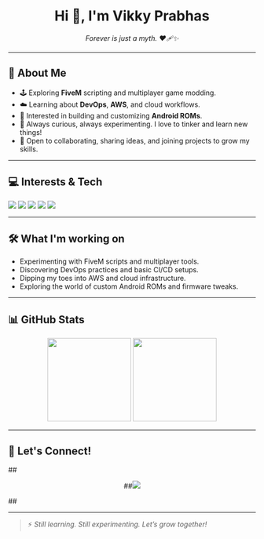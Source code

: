 <!-- Optional: Add a minimal banner here -->

<h1 align="center">Hi 👋, I'm Vikky Prabhas</h1>
<p align="center">
  <em>Forever is just a myth. ❤️🩹✨</em>
</p>

---

## 👋 About Me

- 🕹️ Exploring **FiveM** scripting and multiplayer game modding.
- ☁️ Learning about **DevOps**, **AWS**, and cloud workflows.
- 🤖 Interested in building and customizing **Android ROMs**.
- 🔗 Always curious, always experimenting. I love to tinker and learn new things!
- 📨 Open to collaborating, sharing ideas, and joining projects to grow my skills.

---

## 💻 Interests & Tech

<p>
  <img src="https://img.shields.io/badge/Lua-FiveM-blueviolet?logo=lua" />
  <img src="https://img.shields.io/badge/Bash-Shell-important?logo=gnubash" />
  <img src="https://img.shields.io/badge/AWS-Explorer-orange?logo=amazon-aws" />
  <img src="https://img.shields.io/badge/Docker-Learner-blue?logo=docker" />
  <img src="https://img.shields.io/badge/Android-ROMs-green?logo=android" />
</p>

---

## 🛠️ What I'm working on

- Experimenting with FiveM scripts and multiplayer tools.
- Discovering DevOps practices and basic CI/CD setups.
- Dipping my toes into AWS and cloud infrastructure.
- Exploring the world of custom Android ROMs and firmware tweaks.

---

## 📊 GitHub Stats

<p align="center">
  <img src="https://github-readme-stats.vercel.app/api?username=Vikky-Prabhas&show_icons=true&theme=gruvbox" height="170">
  <img src="https://github-readme-stats.vercel.app/api/top-langs/?username=Vikky-Prabhas&layout=compact&theme=gruvbox" height="170">
</p>

---

## 🤝 Let's Connect!

##<p align="center">
  ##<a href="mailto:your@email.com"><img src="https://img.shields.io/badge/Email-Drop%20me%20a%20message-blue?logo=gmail" /></a>
  <!-- Add more contacts or socials if you want, or keep it simple -->
##</p>

---

> ⚡ *Still learning. Still experimenting. Let’s grow together!*


